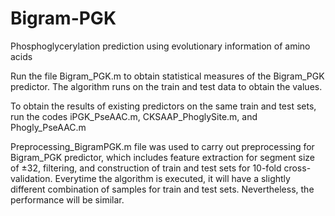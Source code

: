 # Bigram-PGK
Phosphoglycerylation prediction using evolutionary information of amino acids

Run the file Bigram_PGK.m to obtain statistical measures of the Bigram_PGK predictor. The algorithm runs on the train and test data to obtain the values. 

To obtain the results of existing predictors on the same train and test sets, run the codes iPGK_PseAAC.m, CKSAAP_PhoglySite.m, and Phogly_PseAAC.m  

Preprocessing_BigramPGK.m file was used to carry out preprocessing for Bigram_PGK predictor, which includes feature extraction for segment size of ±32, filtering, and construction of train and test sets for 10-fold cross-validation. Everytime the algorithm is executed, it will have a slightly different combination of samples for train and test sets. Nevertheless, the performance will be similar.    

